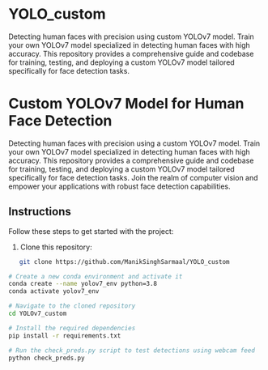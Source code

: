 # YOLO_custom
 Detecting human faces with precision using custom YOLOv7 model. Train your own YOLOv7 model specialized in detecting human faces with high accuracy. This repository provides a comprehensive guide and codebase for training, testing, and deploying a custom YOLOv7 model tailored specifically for face detection tasks.

# Custom YOLOv7 Model for Human Face Detection

Detecting human faces with precision using a custom YOLOv7 model. Train your own YOLOv7 model specialized in detecting human faces with high accuracy. This repository provides a comprehensive guide and codebase for training, testing, and deploying a custom YOLOv7 model tailored specifically for face detection tasks. Join the realm of computer vision and empower your applications with robust face detection capabilities.

## Instructions

Follow these steps to get started with the project:

1. Clone this repository:
```bash
   git clone https://github.com/ManikSinghSarmaal/YOLO_custom

# Create a new conda environment and activate it
conda create --name yolov7_env python=3.8
conda activate yolov7_env

# Navigate to the cloned repository
cd YOLOv7_custom

# Install the required dependencies
pip install -r requirements.txt

# Run the check_preds.py script to test detections using webcam feed
python check_preds.py